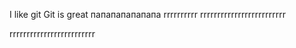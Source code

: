 I like git
Git is great
папапапапапапа
rrrrrrrrrr
rrrrrrrrrrrrrrrrrrrrrrrrr

rrrrrrrrrrrrrrrrrrrrrrrrr